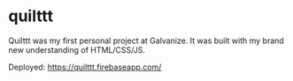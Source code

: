 # quilttt
Quilttt was my first personal project at Galvanize. It was built with my brand new understanding of HTML/CSS/JS.

Deployed: https://quilttt.firebaseapp.com/
